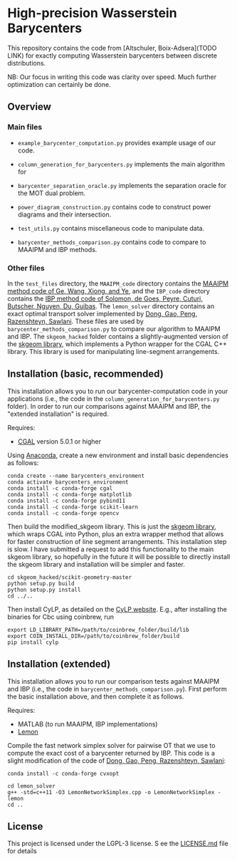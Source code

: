 # High-precision Wasserstein Barycenters

This repository contains the code from [Altschuler, Boix-Adsera](TODO LINK) for exactly computing Wasserstein barycenters between discrete distributions.

NB: Our focus in writing this code was clarity over speed. Much further optimization can certainly be done.

## Overview

### Main files

* `example_barycenter_computation.py` provides example usage of our code.

* `column_generation_for_barycenters.py` implements the main algorithm for 

* `barycenter_separation_oracle.py` implements the separation oracle for the MOT dual problem.

* `power_diagram_construction.py` contains code to construct power diagrams and their intersection.

* `test_utils.py` contains miscellaneous code to manipulate data.

* `barycenter_methods_comparison.py` contains code to compare to MAAIPM and IBP methods.

### Other files

In the `test_files` directory, the `MAAIPM_code` directory contains the [MAAIPM method code of Ge, Wang, Xiong, and Ye](https://gitlab.com/ZXiong/wasserstein-barycenter), and the `IBP_code` directory contains the [IBP method code of Solomon, de Goes, Peyre, Cuturi, Butscher, Nguyen, Du, Guibas](https://github.com/gpeyre/2015-SIGGRAPH-convolutional-ot). The `lemon_solver` directory contains an exact optimal transport solver implemented by [Dong, Gao, Peng, Razenshteyn, Sawlani](https://github.com/twistedcubic/fast_ot). These files are used by `barycenter_methods_comparison.py` to compare our algorithm to MAAIPM and IBP. The `skgeom_hacked` folder contains a slightly-augmented version of the [skgeom library](https://github.com/scikit-geometry/scikit-geometry), which implements a Python wrapper for the CGAL C++ library. This library is used for manipulating line-segment arrangements.

## Installation (basic, recommended)

This installation allows you to run our barycenter-computation code in your applications (i.e., the code in the `column_generation_for_barycenters.py` folder). In order to run our comparisons against MAAIPM and IBP, the "extended installation" is required.

Requires:
* [CGAL](https://doc.cgal.org/latest/Manual/installation.html) version 5.0.1 or higher

Using [Anaconda](https://docs.anaconda.com/anaconda/install/), create a new environment and install basic dependencies as follows:

```
conda create --name barycenters_environment
conda activate barycenters_environment
conda install -c conda-forge cgal
conda install -c conda-forge matplotlib
conda install -c conda-forge pybind11
conda install -c conda-forge scikit-learn
conda install -c conda-forge opencv
```

Then build the modified_skgeom library. This is just the [skgeom library](https://github.com/scikit-geometry/scikit-geometry), which wraps CGAL into Python, plus an extra wrapper method that allows for faster construction of line segment arrangements. This installation step is slow. I have submitted a request to add this functionality to the main skgeom library, so hopefully in the future it will be possible to directly install the skgeom library and installation will be simpler and faster.
```
cd skgeom_hacked/scikit-geometry-master
python setup.py build
python setup.py install
cd ../..
```

Then install CyLP, as detailed on the [CyLP website](https://github.com/coin-or/CyLP#cylp). E.g., after installing the binaries for Cbc using coinbrew, run
```
export LD_LIBRARY_PATH=/path/to/coinbrew_folder/build/lib
export COIN_INSTALL_DIR=/path/to/coinbrew_folder/build
pip install cylp
```

## Installation (extended)

This installation allows you to run our comparison tests against MAAIPM and IBP (i.e., the code in `barycenter_methods_comparison.py`). First perform the basic installation above, and then complete it as follows.

Requires:
* MATLAB (to run MAAIPM, IBP implementations)
* [Lemon](https://lemon.cs.elte.hu/trac/lemon)

Compile the fast network simplex solver for pairwise OT that we use to compute the exact cost of a barycenter returned by IBP. This code is a slight modification of the code of [Dong, Gao, Peng, Razenshteyn, Sawlani](https://github.com/twistedcubic/fast_ot):
```
conda install -c conda-forge cvxopt

cd lemon_solver
g++ -std=c++11 -O3 LemonNetworkSimplex.cpp -o LemonNetworkSimplex -lemon
cd ..
```

## License

This project is licensed under the LGPL-3 license. S    ee the [LICENSE.md](LICENSE.md) file for details

